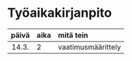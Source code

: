# Työaikakirjanpito

| päivä | aika | mitä tein  |
| :----:|:-----| :-----|
| 14.3. | 2    | vaatimusmäärittely |
